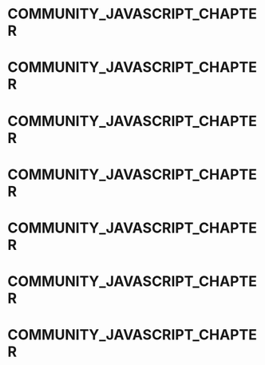 # COMMUNITY_JAVASCRIPT_CHAPTER
# COMMUNITY_JAVASCRIPT_CHAPTER
# COMMUNITY_JAVASCRIPT_CHAPTER
# COMMUNITY_JAVASCRIPT_CHAPTER
# COMMUNITY_JAVASCRIPT_CHAPTER
# COMMUNITY_JAVASCRIPT_CHAPTER
# COMMUNITY_JAVASCRIPT_CHAPTER
